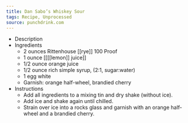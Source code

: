 ```yaml
---
title: Dan Sabo’s Whiskey Sour
tags: Recipe, Unprocessed
source: punchdrink.com
---
```


- Description
- Ingredients
	- 2 ounces Rittenhouse [[rye]] 100 Proof
	- 1 ounce [[[[lemon]] juice]]
	- 1/2 ounce orange juice
	- 1/2 ounce rich simple syrup, (2:1, sugar:water)
	- 1 egg white
	- Garnish: orange half-wheel, brandied cherry
- Instructions
	- Add all ingredients to a mixing tin and dry shake (without ice).
	- Add ice and shake again until chilled.
	- Strain over ice into a rocks glass and garnish with an orange half-wheel and a brandied cherry.